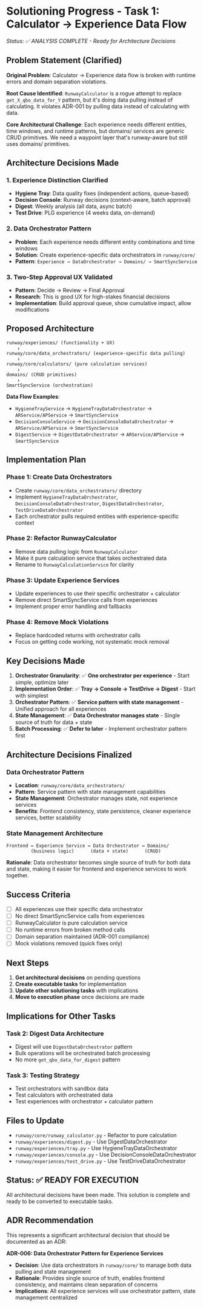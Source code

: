# Solutioning Progress - Task 1: Calculator → Experience Data Flow

*Status: ✅ ANALYSIS COMPLETE - Ready for Architecture Decisions*

## **Problem Statement (Clarified)**

**Original Problem**: Calculator → Experience data flow is broken with runtime errors and domain separation violations.

**Root Cause Identified**: `RunwayCalculator` is a rogue attempt to replace `get_X_qbo_data_for_Y` pattern, but it's doing data pulling instead of calculating. It violates ADR-001 by pulling data instead of calculating with data.

**Core Architectural Challenge**: Each experience needs different entities, time windows, and runtime patterns, but domains/ services are generic CRUD primitives. We need a waypoint layer that's runway-aware but still uses domains/ primitives.

## **Architecture Decisions Made**

### **1. Experience Distinction Clarified**
- **Hygiene Tray**: Data quality fixes (independent actions, queue-based)
- **Decision Console**: Runway decisions (context-aware, batch approval)
- **Digest**: Weekly analysis (all data, async batch)
- **Test Drive**: PLG experience (4 weeks data, on-demand)

### **2. Data Orchestrator Pattern**
- **Problem**: Each experience needs different entity combinations and time windows
- **Solution**: Create experience-specific data orchestrators in `runway/core/`
- **Pattern**: `Experience → DataOrchestrator → Domains/ → SmartSyncService`

### **3. Two-Step Approval UX Validated**
- **Pattern**: Decide → Review → Final Approval
- **Research**: This is good UX for high-stakes financial decisions
- **Implementation**: Build approval queue, show cumulative impact, allow modifications

## **Proposed Architecture**

```
runway/experiences/ (functionality + UX)
    ↓
runway/core/data_orchestrators/ (experience-specific data pulling)
    ↓
runway/core/calculators/ (pure calculation services)
    ↓
domains/ (CRUD primitives)
    ↓
SmartSyncService (orchestration)
```

**Data Flow Examples**:
- `HygieneTrayService` → `HygieneTrayDataOrchestrator` → `ARService/APService` → `SmartSyncService`
- `DecisionConsoleService` → `DecisionConsoleDataOrchestrator` → `ARService/APService` → `SmartSyncService`
- `DigestService` → `DigestDataOrchestrator` → `ARService/APService` → `SmartSyncService`

## **Implementation Plan**

### **Phase 1: Create Data Orchestrators**
- Create `runway/core/data_orchestrators/` directory
- Implement `HygieneTrayDataOrchestrator`, `DecisionConsoleDataOrchestrator`, `DigestDataOrchestrator`, `TestDriveDataOrchestrator`
- Each orchestrator pulls required entities with experience-specific context

### **Phase 2: Refactor RunwayCalculator**
- Remove data pulling logic from `RunwayCalculator`
- Make it pure calculation service that takes orchestrated data
- Rename to `RunwayCalculationService` for clarity

### **Phase 3: Update Experience Services**
- Update experiences to use their specific orchestrator + calculator
- Remove direct SmartSyncService calls from experiences
- Implement proper error handling and fallbacks

### **Phase 4: Remove Mock Violations**
- Replace hardcoded returns with orchestrator calls
- Focus on getting code working, not systematic mock removal

## **Key Decisions Made**

1. **Orchestrator Granularity**: ✅ **One orchestrator per experience** - Start simple, optimize later
2. **Implementation Order**: ✅ **Tray → Console → TestDrive → Digest** - Start with simplest
3. **Orchestrator Pattern**: ✅ **Service pattern with state management** - Unified approach for all experiences
4. **State Management**: ✅ **Data Orchestrator manages state** - Single source of truth for data + state
5. **Batch Processing**: ✅ **Defer to later** - Implement orchestrator pattern first

## **Architecture Decisions Finalized**

### **Data Orchestrator Pattern**
- **Location**: `runway/core/data_orchestrators/`
- **Pattern**: Service pattern with state management capabilities
- **State Management**: Orchestrator manages state, not experience services
- **Benefits**: Frontend consistency, state persistence, cleaner experience services, better scalability

### **State Management Architecture**
```
Frontend ↔ Experience Service ↔ Data Orchestrator ↔ Domains/
         (business logic)      (data + state)      (CRUD)
```

**Rationale**: Data orchestrator becomes single source of truth for both data and state, making it easier for frontend and experience services to work together.

## **Success Criteria**

- [ ] All experiences use their specific data orchestrator
- [ ] No direct SmartSyncService calls from experiences
- [ ] RunwayCalculator is pure calculation service
- [ ] No runtime errors from broken method calls
- [ ] Domain separation maintained (ADR-001 compliance)
- [ ] Mock violations removed (quick fixes only)

## **Next Steps**

1. **Get architectural decisions** on pending questions
2. **Create executable tasks** for implementation
3. **Update other solutioning tasks** with implications
4. **Move to execution phase** once decisions are made

## **Implications for Other Tasks**

### **Task 2: Digest Data Architecture**
- Digest will use `DigestDataOrchestrator` pattern
- Bulk operations will be orchestrated batch processing
- No more `get_qbo_data_for_digest` pattern

### **Task 3: Testing Strategy**
- Test orchestrators with sandbox data
- Test calculators with orchestrated data
- Test experiences with orchestrator + calculator pattern

## **Files to Update**

- `runway/core/runway_calculator.py` - Refactor to pure calculation
- `runway/experiences/digest.py` - Use DigestDataOrchestrator
- `runway/experiences/tray.py` - Use HygieneTrayDataOrchestrator
- `runway/experiences/console.py` - Use DecisionConsoleDataOrchestrator
- `runway/experiences/test_drive.py` - Use TestDriveDataOrchestrator

## **Status: ✅ READY FOR EXECUTION**

All architectural decisions have been made. This solution is complete and ready to be converted to executable tasks.

## **ADR Recommendation**

This represents a significant architectural decision that should be documented as an ADR:

**ADR-006: Data Orchestrator Pattern for Experience Services**
- **Decision**: Use data orchestrators in `runway/core/` to manage both data pulling and state management
- **Rationale**: Provides single source of truth, enables frontend consistency, and maintains clean separation of concerns
- **Implications**: All experience services will use orchestrator pattern, state management centralized

